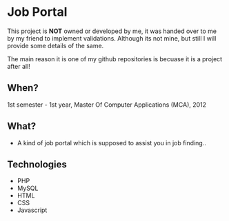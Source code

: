 # Job Portal

This project is **NOT** owned or developed by me, it was handed over to me by my friend to implement validations. Although its not mine, but still I will provide some details of the same.

The main reason it is one of my github repositories is becuase it is a project after all!

## When?
1st semester - 1st year, Master Of Computer Applications (MCA), 2012

## What?
- A kind of job portal which is supposed to assist you in job finding..

## Technologies
- PHP
- MySQL
- HTML
- CSS
- Javascript


